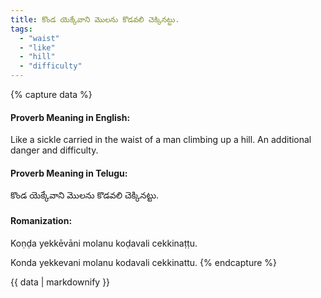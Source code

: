 ```yaml
---
title: కొండ యెక్కేవాని మొలను కొడవలి చెక్కినట్టు.
tags:
  - "waist"
  - "like"
  - "hill"
  - "difficulty"
---
```


{% capture data %}
#### Proverb Meaning in English:
Like a sickle carried in the waist of a man climbing up a hill.
An additional danger and difficulty.

#### Proverb Meaning in Telugu:
కొండ యెక్కేవాని మొలను కొడవలి చెక్కినట్టు.

#### Romanization:
Koṇḍa yekkēvāni molanu koḍavali cekkinaṭṭu.

Konda yekkevani molanu kodavali cekkinattu.
{% endcapture %}

{{ data | markdownify }}

